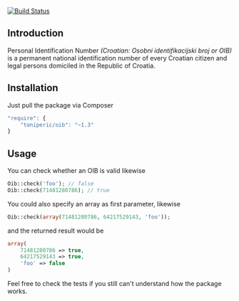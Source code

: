 [![Build Status](https://travis-ci.org/toniperic/oib.svg?branch=master)](https://travis-ci.org/toniperic/oib)

## Introduction
Personal Identification Number _(Croatian: Osobni identifikacijski broj or OIB)_ is a permanent national identification number of every Croatian citizen and legal persons domiciled in the Republic of Croatia.

## Installation
Just pull the package via Composer
```js
"require": {
    "toniperic/oib": "~1.3"
}
```

## Usage
You can check whether an OIB is valid likewise
```php
Oib::check('foo'); // false
Oib::check(71481280786); // true
```

You could also specify an array as first parameter, likewise
```php
Oib::check(array(71481280786, 64217529143, 'foo'));
```
and the returned result would be 
```php
array(
	71481280786 => true,
	64217529143 => true,
	'foo' => false
)
```

Feel free to check the tests if you still can't understand how the package works.